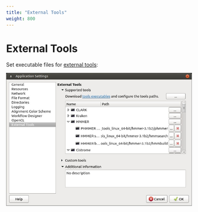 ```yaml
---
title: "External Tools"
weight: 800
---
```



# External Tools

Set executable files for [external tools](external-tools.md):


![](/images/65929361/65929362.jpg)
